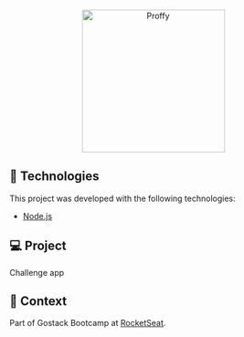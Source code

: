 
<br>

<p align="center">
  <img alt="Proffy" src="https://popolin.s3-sa-east-1.amazonaws.com/site/logo.png" width="250px">
</p>

## 🚀 Technologies

This project was developed with the following technologies:

- [Node.js](https://nodejs.org/en/)

## 💻 Project

Challenge app

## 🔬 Context

Part of Gostack Bootcamp at [RocketSeat](https://rocketseat.com.br).
